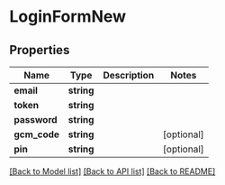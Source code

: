 # LoginFormNew

## Properties
Name | Type | Description | Notes
------------ | ------------- | ------------- | -------------
**email** | **string** |  | 
**token** | **string** |  | 
**password** | **string** |  | 
**gcm_code** | **string** |  | [optional] 
**pin** | **string** |  | [optional] 

[[Back to Model list]](../README.md#documentation-for-models) [[Back to API list]](../README.md#documentation-for-api-endpoints) [[Back to README]](../README.md)


